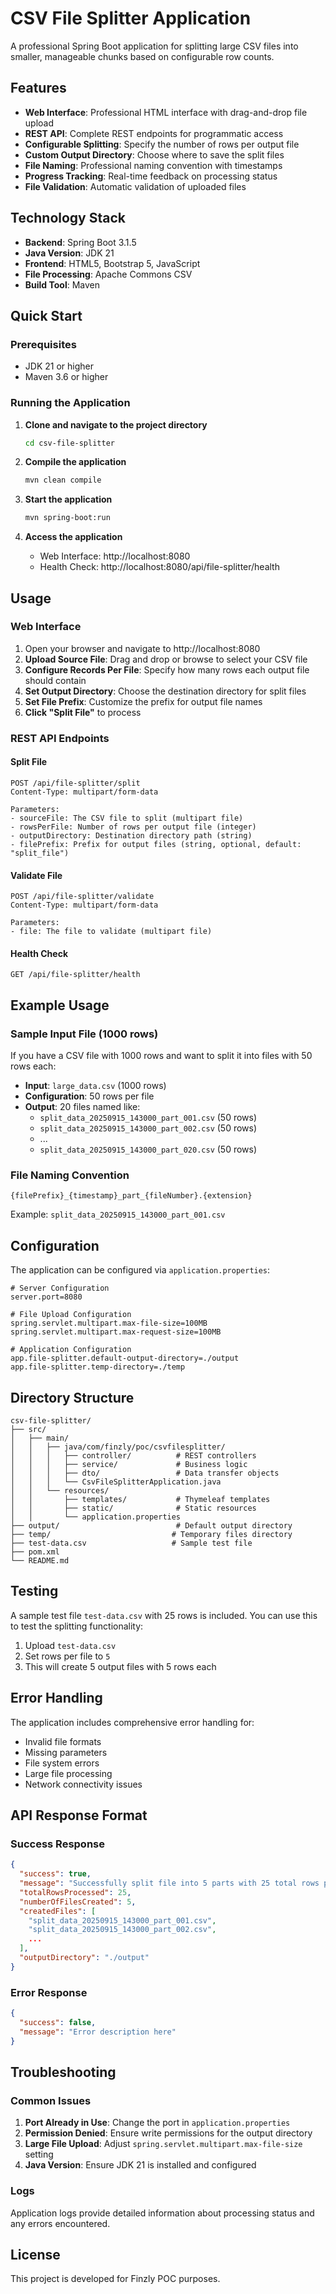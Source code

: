 # CSV File Splitter Application

A professional Spring Boot application for splitting large CSV files into smaller, manageable chunks based on configurable row counts.

## Features

- **Web Interface**: Professional HTML interface with drag-and-drop file upload
- **REST API**: Complete REST endpoints for programmatic access
- **Configurable Splitting**: Specify the number of rows per output file
- **Custom Output Directory**: Choose where to save the split files
- **File Naming**: Professional naming convention with timestamps
- **Progress Tracking**: Real-time feedback on processing status
- **File Validation**: Automatic validation of uploaded files

## Technology Stack

- **Backend**: Spring Boot 3.1.5
- **Java Version**: JDK 21
- **Frontend**: HTML5, Bootstrap 5, JavaScript
- **File Processing**: Apache Commons CSV
- **Build Tool**: Maven

## Quick Start

### Prerequisites
- JDK 21 or higher
- Maven 3.6 or higher

### Running the Application

1. **Clone and navigate to the project directory**
   ```bash
   cd csv-file-splitter
   ```

2. **Compile the application**
   ```bash
   mvn clean compile
   ```

3. **Start the application**
   ```bash
   mvn spring-boot:run
   ```

4. **Access the application**
   - Web Interface: http://localhost:8080
   - Health Check: http://localhost:8080/api/file-splitter/health

## Usage

### Web Interface

1. Open your browser and navigate to http://localhost:8080
2. **Upload Source File**: Drag and drop or browse to select your CSV file
3. **Configure Records Per File**: Specify how many rows each output file should contain
4. **Set Output Directory**: Choose the destination directory for split files
5. **Set File Prefix**: Customize the prefix for output file names
6. **Click "Split File"** to process

### REST API Endpoints

#### Split File
```http
POST /api/file-splitter/split
Content-Type: multipart/form-data

Parameters:
- sourceFile: The CSV file to split (multipart file)
- rowsPerFile: Number of rows per output file (integer)
- outputDirectory: Destination directory path (string)
- filePrefix: Prefix for output files (string, optional, default: "split_file")
```

#### Validate File
```http
POST /api/file-splitter/validate
Content-Type: multipart/form-data

Parameters:
- file: The file to validate (multipart file)
```

#### Health Check
```http
GET /api/file-splitter/health
```

## Example Usage

### Sample Input File (1000 rows)
If you have a CSV file with 1000 rows and want to split it into files with 50 rows each:

- **Input**: `large_data.csv` (1000 rows)
- **Configuration**: 50 rows per file
- **Output**: 20 files named like:
  - `split_data_20250915_143000_part_001.csv` (50 rows)
  - `split_data_20250915_143000_part_002.csv` (50 rows)
  - ...
  - `split_data_20250915_143000_part_020.csv` (50 rows)

### File Naming Convention
```
{filePrefix}_{timestamp}_part_{fileNumber}.{extension}
```

Example: `split_data_20250915_143000_part_001.csv`

## Configuration

The application can be configured via `application.properties`:

```properties
# Server Configuration
server.port=8080

# File Upload Configuration
spring.servlet.multipart.max-file-size=100MB
spring.servlet.multipart.max-request-size=100MB

# Application Configuration
app.file-splitter.default-output-directory=./output
app.file-splitter.temp-directory=./temp
```

## Directory Structure
```
csv-file-splitter/
├── src/
│   ├── main/
│   │   ├── java/com/finzly/poc/csvfilesplitter/
│   │   │   ├── controller/          # REST controllers
│   │   │   ├── service/             # Business logic
│   │   │   ├── dto/                 # Data transfer objects
│   │   │   └── CsvFileSplitterApplication.java
│   │   └── resources/
│   │       ├── templates/           # Thymeleaf templates
│   │       ├── static/              # Static resources
│   │       └── application.properties
├── output/                          # Default output directory
├── temp/                           # Temporary files directory
├── test-data.csv                   # Sample test file
├── pom.xml
└── README.md
```

## Testing

A sample test file `test-data.csv` with 25 rows is included. You can use this to test the splitting functionality:

1. Upload `test-data.csv`
2. Set rows per file to `5`
3. This will create 5 output files with 5 rows each

## Error Handling

The application includes comprehensive error handling for:
- Invalid file formats
- Missing parameters
- File system errors
- Large file processing
- Network connectivity issues

## API Response Format

### Success Response
```json
{
  "success": true,
  "message": "Successfully split file into 5 parts with 25 total rows processed",
  "totalRowsProcessed": 25,
  "numberOfFilesCreated": 5,
  "createdFiles": [
    "split_data_20250915_143000_part_001.csv",
    "split_data_20250915_143000_part_002.csv",
    ...
  ],
  "outputDirectory": "./output"
}
```

### Error Response
```json
{
  "success": false,
  "message": "Error description here"
}
```

## Troubleshooting

### Common Issues

1. **Port Already in Use**: Change the port in `application.properties`
2. **Permission Denied**: Ensure write permissions for the output directory
3. **Large File Upload**: Adjust `spring.servlet.multipart.max-file-size` setting
4. **Java Version**: Ensure JDK 21 is installed and configured

### Logs
Application logs provide detailed information about processing status and any errors encountered.

## License

This project is developed for Finzly POC purposes.
